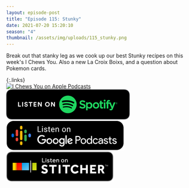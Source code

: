 ```yaml
---
layout: episode-post
title: "Episode 115: Stunky"
date: 2021-07-20 15:20:10
season: "4"
thumbnail: /assets/img/uploads/115_stunky.png
---
```

Break out that stanky leg as we cook up our best Stunky recipes on this week's I Chews You. Also a new La Croix Boixs, and a question about Pokemon cards.

{:.links}  
[![I Chews You on Apple Podcasts](https://linkmaker.itunes.apple.com/en-us/badge-lrg.svg?releaseDate=2019-04-16T00:00:00Z&kind=podcast&bubble=podcasts)](https://podcasts.apple.com/us/podcast/115-stunky/id1455409177?i=1000529470533)  [![I Chews You on Spotify](/assets/img/uploads/spotify-badge-button.svg)](https://open.spotify.com/episode/4Jkoo40OAxKG4nDk9VvpsY?si=xbCYilcHTY2qogcNCrSrvA&dl_branch=1)  [![I Chews You on Google Podcasts](/assets/img/uploads/google-podcasts-badge-button.svg)](https://podcasts.google.com/feed/aHR0cHM6Ly9pY2hld3N5b3UubGlic3luLmNvbS9yc3M/episode/NWFkMGQwYjctZDFkZi00ZDgwLWE0MTctZmQwMjlmZTA2ZTM3?sa=X&ved=0CA0QkfYCahcKEwjosv_A1_LxAhUAAAAAHQAAAAAQAQ)  [![I Chews You on Stitcher](/assets/img/uploads/stitcher-badge-button.svg)](https://www.stitcher.com/s?eid=85546497)